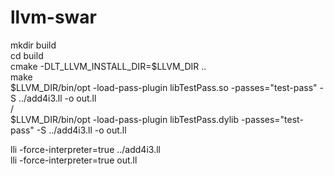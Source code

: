 # llvm-swar

mkdir build  
cd build  
cmake -DLT_LLVM_INSTALL_DIR=$LLVM_DIR ..  
make  
$LLVM_DIR/bin/opt -load-pass-plugin libTestPass.so -passes="test-pass" -S ../add4i3.ll -o out.ll  
/  
$LLVM_DIR/bin/opt -load-pass-plugin libTestPass.dylib -passes="test-pass" -S ../add4i3.ll -o out.ll  
  
lli -force-interpreter=true ../add4i3.ll  
lli -force-interpreter=true out.ll  
